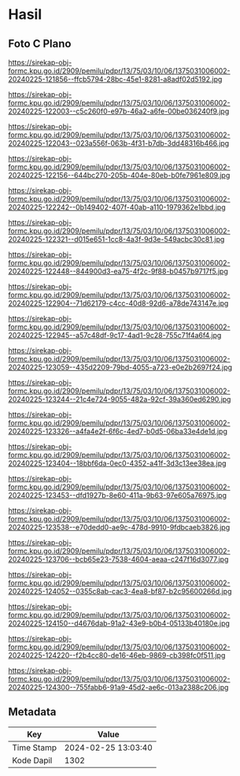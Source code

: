 # Hasil

## Foto C Plano

https://sirekap-obj-formc.kpu.go.id/2909/pemilu/pdpr/13/75/03/10/06/1375031006002-20240225-121856--ffcb5794-28bc-45e1-8281-a8adf02d5192.jpg

https://sirekap-obj-formc.kpu.go.id/2909/pemilu/pdpr/13/75/03/10/06/1375031006002-20240225-122003--c5c260f0-e97b-46a2-a6fe-00be036240f9.jpg

https://sirekap-obj-formc.kpu.go.id/2909/pemilu/pdpr/13/75/03/10/06/1375031006002-20240225-122043--023a556f-063b-4f31-b7db-3dd48316b466.jpg

https://sirekap-obj-formc.kpu.go.id/2909/pemilu/pdpr/13/75/03/10/06/1375031006002-20240225-122156--644bc270-205b-404e-80eb-b0fe7961e809.jpg

https://sirekap-obj-formc.kpu.go.id/2909/pemilu/pdpr/13/75/03/10/06/1375031006002-20240225-122242--0b149402-407f-40ab-a110-1979362e1bbd.jpg

https://sirekap-obj-formc.kpu.go.id/2909/pemilu/pdpr/13/75/03/10/06/1375031006002-20240225-122321--d015e651-1cc8-4a3f-9d3e-549acbc30c81.jpg

https://sirekap-obj-formc.kpu.go.id/2909/pemilu/pdpr/13/75/03/10/06/1375031006002-20240225-122448--844900d3-ea75-4f2c-9f88-b0457b9717f5.jpg

https://sirekap-obj-formc.kpu.go.id/2909/pemilu/pdpr/13/75/03/10/06/1375031006002-20240225-122904--71d62179-c4cc-40d8-92d6-a78de743147e.jpg

https://sirekap-obj-formc.kpu.go.id/2909/pemilu/pdpr/13/75/03/10/06/1375031006002-20240225-122945--a57c48df-9c17-4ad1-9c28-755c71f4a6f4.jpg

https://sirekap-obj-formc.kpu.go.id/2909/pemilu/pdpr/13/75/03/10/06/1375031006002-20240225-123059--435d2209-79bd-4055-a723-e0e2b2697f24.jpg

https://sirekap-obj-formc.kpu.go.id/2909/pemilu/pdpr/13/75/03/10/06/1375031006002-20240225-123244--21c4e724-9055-482a-92cf-39a360ed6290.jpg

https://sirekap-obj-formc.kpu.go.id/2909/pemilu/pdpr/13/75/03/10/06/1375031006002-20240225-123326--a4fa4e2f-6f6c-4ed7-b0d5-06ba33e4de1d.jpg

https://sirekap-obj-formc.kpu.go.id/2909/pemilu/pdpr/13/75/03/10/06/1375031006002-20240225-123404--18bbf6da-0ec0-4352-a41f-3d3c13ee38ea.jpg

https://sirekap-obj-formc.kpu.go.id/2909/pemilu/pdpr/13/75/03/10/06/1375031006002-20240225-123453--dfd1927b-8e60-411a-9b63-97e605a76975.jpg

https://sirekap-obj-formc.kpu.go.id/2909/pemilu/pdpr/13/75/03/10/06/1375031006002-20240225-123538--e70dedd0-ae9c-478d-9910-9fdbcaeb3826.jpg

https://sirekap-obj-formc.kpu.go.id/2909/pemilu/pdpr/13/75/03/10/06/1375031006002-20240225-123706--bcb65e23-7538-4604-aeaa-c247f16d3077.jpg

https://sirekap-obj-formc.kpu.go.id/2909/pemilu/pdpr/13/75/03/10/06/1375031006002-20240225-124052--0355c8ab-cac3-4ea8-bf87-b2c95600266d.jpg

https://sirekap-obj-formc.kpu.go.id/2909/pemilu/pdpr/13/75/03/10/06/1375031006002-20240225-124150--d4676dab-91a2-43e9-b0b4-05133b40180e.jpg

https://sirekap-obj-formc.kpu.go.id/2909/pemilu/pdpr/13/75/03/10/06/1375031006002-20240225-124220--f2b4cc80-de16-46eb-9869-cb398fc0f511.jpg

https://sirekap-obj-formc.kpu.go.id/2909/pemilu/pdpr/13/75/03/10/06/1375031006002-20240225-124300--755fabb6-91a9-45d2-ae6c-013a2388c206.jpg


## Metadata

| Key        | Value               |
| ---------- | ------------------- |
| Time Stamp | 2024-02-25 13:03:40 |
| Kode Dapil | 1302                |



